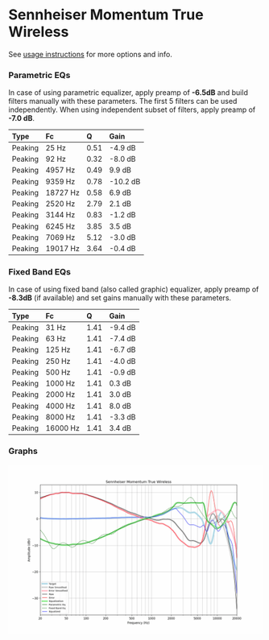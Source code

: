 # Sennheiser Momentum True Wireless
See [usage instructions](https://github.com/jaakkopasanen/AutoEq#usage) for more options and info.

### Parametric EQs
In case of using parametric equalizer, apply preamp of **-6.5dB** and build filters manually
with these parameters. The first 5 filters can be used independently.
When using independent subset of filters, apply preamp of **-7.0 dB**.

| Type    | Fc       |    Q | Gain     |
|:--------|:---------|:-----|:---------|
| Peaking | 25 Hz    | 0.51 | -4.9 dB  |
| Peaking | 92 Hz    | 0.32 | -8.0 dB  |
| Peaking | 4957 Hz  | 0.49 | 9.9 dB   |
| Peaking | 9359 Hz  | 0.78 | -10.2 dB |
| Peaking | 18727 Hz | 0.58 | 6.9 dB   |
| Peaking | 2520 Hz  | 2.79 | 2.1 dB   |
| Peaking | 3144 Hz  | 0.83 | -1.2 dB  |
| Peaking | 6245 Hz  | 3.85 | 3.5 dB   |
| Peaking | 7069 Hz  | 5.12 | -3.0 dB  |
| Peaking | 19017 Hz | 3.64 | -0.4 dB  |

### Fixed Band EQs
In case of using fixed band (also called graphic) equalizer, apply preamp of **-8.3dB**
(if available) and set gains manually with these parameters.

| Type    | Fc       |    Q | Gain    |
|:--------|:---------|:-----|:--------|
| Peaking | 31 Hz    | 1.41 | -9.4 dB |
| Peaking | 63 Hz    | 1.41 | -7.4 dB |
| Peaking | 125 Hz   | 1.41 | -6.7 dB |
| Peaking | 250 Hz   | 1.41 | -4.0 dB |
| Peaking | 500 Hz   | 1.41 | -0.9 dB |
| Peaking | 1000 Hz  | 1.41 | 0.3 dB  |
| Peaking | 2000 Hz  | 1.41 | 3.0 dB  |
| Peaking | 4000 Hz  | 1.41 | 8.0 dB  |
| Peaking | 8000 Hz  | 1.41 | -3.3 dB |
| Peaking | 16000 Hz | 1.41 | 3.4 dB  |

### Graphs
![](./Sennheiser%20Momentum%20True%20Wireless.png)
